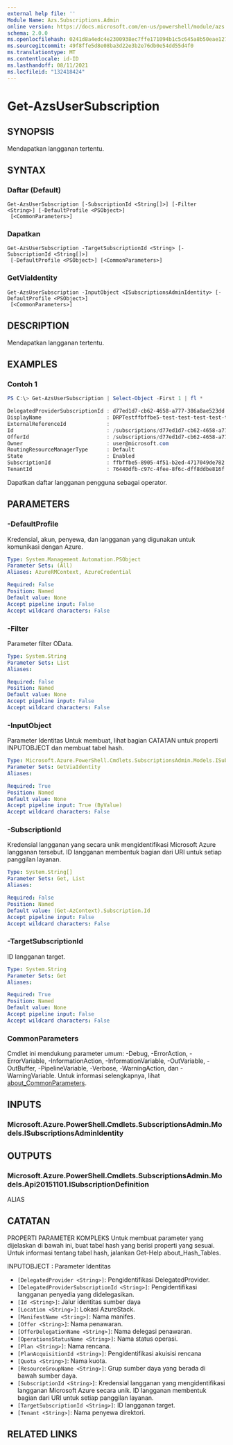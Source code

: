 ```yaml
---
external help file: ''
Module Name: Azs.Subscriptions.Admin
online version: https://docs.microsoft.com/en-us/powershell/module/azs.subscriptions.admin/get-azsusersubscription
schema: 2.0.0
ms.openlocfilehash: 0241d8a4edc4e2300938ec7ffe171094b1c5c645a8b50eae12798f4f43046e09
ms.sourcegitcommit: 49f8ffe5d8e08ba3d22e3b2e76db0e54dd55d4f0
ms.translationtype: MT
ms.contentlocale: id-ID
ms.lasthandoff: 08/11/2021
ms.locfileid: "132418424"
---
```

# Get-AzsUserSubscription

## SYNOPSIS
Mendapatkan langganan tertentu.

## SYNTAX

### Daftar (Default)
```
Get-AzsUserSubscription [-SubscriptionId <String[]>] [-Filter <String>] [-DefaultProfile <PSObject>]
 [<CommonParameters>]
```

### Dapatkan
```
Get-AzsUserSubscription -TargetSubscriptionId <String> [-SubscriptionId <String[]>]
 [-DefaultProfile <PSObject>] [<CommonParameters>]
```

### GetViaIdentity
```
Get-AzsUserSubscription -InputObject <ISubscriptionsAdminIdentity> [-DefaultProfile <PSObject>]
 [<CommonParameters>]
```

## DESCRIPTION
Mendapatkan langganan tertentu.

## EXAMPLES

### Contoh 1
```powershell
PS C:\> Get-AzsUserSubscription | Select-Object -First 1 | fl *

DelegatedProviderSubscriptionId : d77ed1d7-cb62-4658-a777-386a8ae523dd
DisplayName                     : DRPTestffbffbe5-test-test-test-test-test-test
ExternalReferenceId             : 
Id                              : /subscriptions/d77ed1d7-cb62-4658-a777-386a8ae523dd/providers/Microsoft.Subscriptions.Admin/subscriptions/ffbffbe5-8905-4f51-b2ed-4717049de782
OfferId                         : /subscriptions/d77ed1d7-cb62-4658-a777-386a8ae523dd/resourceGroups/DRPTestResourceGroup5056/providers/Microsoft.Subscriptions.Admin/offers/DRPTestOffer5056
Owner                           : user@microsoft.com
RoutingResourceManagerType      : Default
State                           : Enabled
SubscriptionId                  : ffbffbe5-8905-4f51-b2ed-4717049de782
TenantId                        : 76440dfb-c97c-4fee-8f6c-dff8ddbe816f
```

Dapatkan daftar langganan pengguna sebagai operator.

## PARAMETERS

### -DefaultProfile
Kredensial, akun, penyewa, dan langganan yang digunakan untuk komunikasi dengan Azure.

```yaml
Type: System.Management.Automation.PSObject
Parameter Sets: (All)
Aliases: AzureRMContext, AzureCredential

Required: False
Position: Named
Default value: None
Accept pipeline input: False
Accept wildcard characters: False

```

### -Filter
Parameter filter OData.

```yaml
Type: System.String
Parameter Sets: List
Aliases:

Required: False
Position: Named
Default value: None
Accept pipeline input: False
Accept wildcard characters: False

```

### -InputObject
Parameter Identitas Untuk membuat, lihat bagian CATATAN untuk properti INPUTOBJECT dan membuat tabel hash.

```yaml
Type: Microsoft.Azure.PowerShell.Cmdlets.SubscriptionsAdmin.Models.ISubscriptionsAdminIdentity
Parameter Sets: GetViaIdentity
Aliases:

Required: True
Position: Named
Default value: None
Accept pipeline input: True (ByValue)
Accept wildcard characters: False

```

### -SubscriptionId
Kredensial langganan yang secara unik mengidentifikasi Microsoft Azure langganan tersebut. ID langganan membentuk bagian dari URI untuk setiap panggilan layanan.

```yaml
Type: System.String[]
Parameter Sets: Get, List
Aliases:

Required: False
Position: Named
Default value: (Get-AzContext).Subscription.Id
Accept pipeline input: False
Accept wildcard characters: False

```

### -TargetSubscriptionId
ID langganan target.

```yaml
Type: System.String
Parameter Sets: Get
Aliases:

Required: True
Position: Named
Default value: None
Accept pipeline input: False
Accept wildcard characters: False

```

### CommonParameters
Cmdlet ini mendukung parameter umum: -Debug, -ErrorAction, -ErrorVariable, -InformationAction, -InformationVariable, -OutVariable, -OutBuffer, -PipelineVariable, -Verbose, -WarningAction, dan -WarningVariable. Untuk informasi selengkapnya, lihat [about_CommonParameters](http://go.microsoft.com/fwlink/?LinkID=113216).

## INPUTS

### Microsoft.Azure.PowerShell.Cmdlets.SubscriptionsAdmin.Models.ISubscriptionsAdminIdentity

## OUTPUTS

### Microsoft.Azure.PowerShell.Cmdlets.SubscriptionsAdmin.Models.Api20151101.ISubscriptionDefinition

ALIAS

## CATATAN

PROPERTI PARAMETER KOMPLEKS Untuk membuat parameter yang dijelaskan di bawah ini, buat tabel hash yang berisi properti yang sesuai. Untuk informasi tentang tabel hash, jalankan Get-Help about_Hash_Tables.

INPUTOBJECT <ISubscriptionsAdminIdentity> : Parameter Identitas
  - `[DelegatedProvider <String>]`: Pengidentifikasi DelegatedProvider.
  - `[DelegatedProviderSubscriptionId <String>]`: Pengidentifikasi langganan penyedia yang didelegasikan.
  - `[Id <String>]`: Jalur identitas sumber daya
  - `[Location <String>]`: Lokasi AzureStack.
  - `[ManifestName <String>]`: Nama manifes.
  - `[Offer <String>]`: Nama penawaran.
  - `[OfferDelegationName <String>]`: Nama delegasi penawaran.
  - `[OperationsStatusName <String>]`: Nama status operasi.
  - `[Plan <String>]`: Nama rencana.
  - `[PlanAcquisitionId <String>]`: Pengidentifikasi akuisisi rencana
  - `[Quota <String>]`: Nama kuota.
  - `[ResourceGroupName <String>]`: Grup sumber daya yang berada di bawah sumber daya.
  - `[SubscriptionId <String>]`: Kredensial langganan yang mengidentifikasi langganan Microsoft Azure secara unik. ID langganan membentuk bagian dari URI untuk setiap panggilan layanan.
  - `[TargetSubscriptionId <String>]`: ID langganan target.
  - `[Tenant <String>]`: Nama penyewa direktori.

## RELATED LINKS

